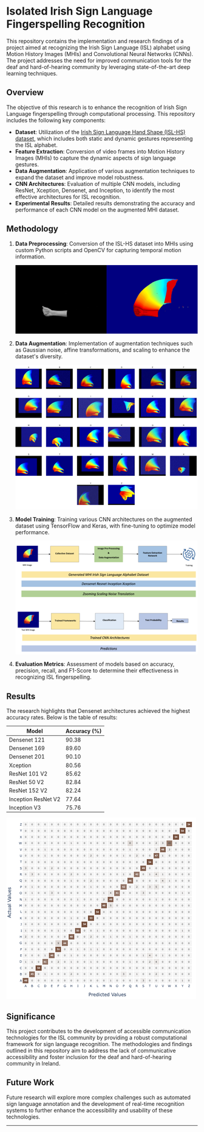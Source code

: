 # Isolated Irish Sign Language Fingerspelling Recognition

This repository contains the implementation and research findings of a project aimed at recognizing the Irish Sign Language (ISL) alphabet using Motion History Images (MHIs) and Convolutional Neural Networks (CNNs). The project addresses the need for improved communication tools for the deaf and hard-of-hearing community by leveraging state-of-the-art deep learning techniques.

## Overview

The objective of this research is to enhance the recognition of Irish Sign Language fingerspelling through computational processing. This repository includes the following key components:

- **Dataset**: Utilization of the [Irish Sign Language Hand Shape (ISL-HS) dataset](https://github.com/marlondcu/ISL), which includes both static and dynamic gestures representing the ISL alphabet.
- **Feature Extraction**: Conversion of video frames into Motion History Images (MHIs) to capture the dynamic aspects of sign language gestures.
- **Data Augmentation**: Application of various augmentation techniques to expand the dataset and improve model robustness.
- **CNN Architectures**: Evaluation of multiple CNN models, including ResNet, Xception, Densenet, and Inception, to identify the most effective architectures for ISL recognition.
- **Experimental Results**: Detailed results demonstrating the accuracy and performance of each CNN model on the augmented MHI dataset.

## Methodology

1. **Data Preprocessing**: Conversion of the ISL-HS dataset into MHIs using custom Python scripts and OpenCV for capturing temporal motion information.

   ![Data Preprocessing](./Images/image1.png)

2. **Data Augmentation**: Implementation of augmentation techniques such as Gaussian noise, affine transformations, and scaling to enhance the dataset's diversity.

   ![Data Augmentation](./Images/image2.png)

3. **Model Training**: Training various CNN architectures on the augmented dataset using TensorFlow and Keras, with fine-tuning to optimize model performance.

   ![Model Training](./Images/image3.png)

4. **Evaluation Metrics**: Assessment of models based on accuracy, precision, recall, and F1-Score to determine their effectiveness in recognizing ISL fingerspelling.

## Results

The research highlights that Densenet architectures achieved the highest accuracy rates. Below is the table of results:

| Model              | Accuracy (%) |
|--------------------|--------------|
| Densenet 121       | 90.38        |
| Densenet 169       | 89.60        |
| Densenet 201       | 90.10        |
| Xception           | 80.56        |
| ResNet 101 V2      | 85.62        |
| ResNet 50 V2       | 82.84        |
| ResNet 152 V2      | 82.24        |
| Inception ResNet V2| 77.64        |
| Inception V3       | 75.76        |

   ![Results](./Images/image4.png)

## Significance

This project contributes to the development of accessible communication technologies for the ISL community by providing a robust computational framework for sign language recognition. The methodologies and findings outlined in this repository aim to address the lack of communicative accessibility and foster inclusion for the deaf and hard-of-hearing community in Ireland.

## Future Work

Future research will explore more complex challenges such as automated sign language annotation and the development of real-time recognition systems to further enhance the accessibility and usability of these technologies.

---
